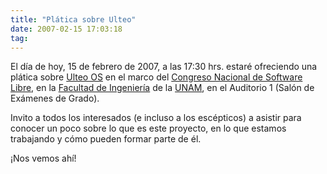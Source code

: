 ```yaml
---
title: "Plática sobre Ulteo"
date: 2007-02-15 17:03:18
tag: 
---
```

<p>El día de hoy, 15 de febrero de 2007, a las 17:30 hrs. estaré ofreciendo una plática sobre <a href="http://www.ulteo.com/" target="_blank">Ulteo OS</a> en el marco del <a href="http://www.consol.org.mx/" target="_blank">Congreso Nacional de Software Libre</a>, en la <a href="http://www.fi.unam.mx" target="_blank">Facultad de Ingeniería</a> de la <a href="http://www.unam.mx/" target="_blank">UNAM</a>, en el Auditorio 1 (Salón de Exámenes de Grado).</p>

<p>Invito a todos los interesados (e incluso a los escépticos) a asistir para conocer un poco sobre lo que es este proyecto, en lo que estamos trabajando y cómo pueden formar parte de él.</p>

<p>¡Nos vemos ahí!</p>
